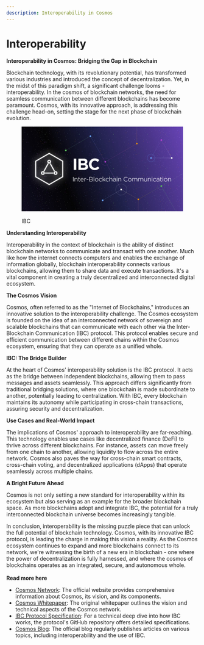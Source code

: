 ```yaml
---
description: Interoperability in Cosmos
---
```


# Interoperability

**Interoperability in Cosmos: Bridging the Gap in Blockchain**

Blockchain technology, with its revolutionary potential, has transformed various industries and introduced the concept of decentralization. Yet, in the midst of this paradigm shift, a significant challenge looms - interoperability. In the cosmos of blockchain networks, the need for seamless communication between different blockchains has become paramount. Cosmos, with its innovative approach, is addressing this challenge head-on, setting the stage for the next phase of blockchain evolution.

<figure><img src="../../.gitbook/assets/0_k9LLOgCpRMYunEKx.png" alt=""><figcaption><p>IBC</p></figcaption></figure>

**Understanding Interoperability**

Interoperability in the context of blockchain is the ability of distinct blockchain networks to communicate and transact with one another. Much like how the internet connects computers and enables the exchange of information globally, blockchain interoperability connects various blockchains, allowing them to share data and execute transactions. It's a vital component in creating a truly decentralized and interconnected digital ecosystem.

**The Cosmos Vision**

Cosmos, often referred to as the "Internet of Blockchains," introduces an innovative solution to the interoperability challenge. The Cosmos ecosystem is founded on the idea of an interconnected network of sovereign and scalable blockchains that can communicate with each other via the Inter-Blockchain Communication (IBC) protocol. This protocol enables secure and efficient communication between different chains within the Cosmos ecosystem, ensuring that they can operate as a unified whole.

**IBC: The Bridge Builder**

At the heart of Cosmos' interoperability solution is the IBC protocol. It acts as the bridge between independent blockchains, allowing them to pass messages and assets seamlessly. This approach differs significantly from traditional bridging solutions, where one blockchain is made subordinate to another, potentially leading to centralization. With IBC, every blockchain maintains its autonomy while participating in cross-chain transactions, assuring security and decentralization.

**Use Cases and Real-World Impact**

The implications of Cosmos' approach to interoperability are far-reaching. This technology enables use cases like decentralized finance (DeFi) to thrive across different blockchains. For instance, assets can move freely from one chain to another, allowing liquidity to flow across the entire network. Cosmos also paves the way for cross-chain smart contracts, cross-chain voting, and decentralized applications (dApps) that operate seamlessly across multiple chains.

**A Bright Future Ahead**

Cosmos is not only setting a new standard for interoperability within its ecosystem but also serving as an example for the broader blockchain space. As more blockchains adopt and integrate IBC, the potential for a truly interconnected blockchain universe becomes increasingly tangible.

In conclusion, interoperability is the missing puzzle piece that can unlock the full potential of blockchain technology. Cosmos, with its innovative IBC protocol, is leading the charge in making this vision a reality. As the Cosmos ecosystem continues to expand and more blockchains connect to its network, we're witnessing the birth of a new era in blockchain - one where the power of decentralization is fully harnessed, and where the cosmos of blockchains operates as an integrated, secure, and autonomous whole.\
\
**Read more here**&#x20;

* [Cosmos Network](https://cosmos.network/): The official website provides comprehensive information about Cosmos, its vision, and its components.
* [Cosmos Whitepaper](https://cosmos.network/resources/whitepaper): The original whitepaper outlines the vision and technical aspects of the Cosmos network.
* [IBC Protocol Specification](https://github.com/cosmos/ibc): For a technical deep dive into how IBC works, the protocol's GitHub repository offers detailed specifications.
* [Cosmos Blog](https://blog.cosmos.network/): The official blog regularly publishes articles on various topics, including interoperability and the use of IBC.

